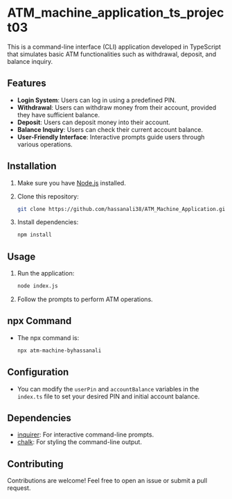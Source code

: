 # ATM_machine_application_ts_project03

This is a command-line interface (CLI) application developed in TypeScript that simulates basic ATM functionalities such as withdrawal, deposit, and balance inquiry.

## Features

- **Login System**: Users can log in using a predefined PIN.
- **Withdrawal**: Users can withdraw money from their account, provided they have sufficient balance.
- **Deposit**: Users can deposit money into their account.
- **Balance Inquiry**: Users can check their current account balance.
- **User-Friendly Interface**: Interactive prompts guide users through various operations.

## Installation

1. Make sure you have [Node.js](https://nodejs.org/) installed.
2. Clone this repository:

    ```bash
    git clone https://github.com/hassanali38/ATM_Machine_Application.git
    ```
3. Install dependencies:

    ```bash
    npm install
    ```

## Usage

1. Run the application:

    ```bash
    node index.js
    ```

2. Follow the prompts to perform ATM operations.

## npx Command

- The npx command is:

    ```bash
    npx atm-machine-byhassanali
    ```
    
## Configuration

- You can modify the `userPin` and `accountBalance` variables in the `index.ts` file to set your desired PIN and initial account balance.

## Dependencies

- [inquirer](https://www.npmjs.com/package/inquirer): For interactive command-line prompts.
- [chalk](https://www.npmjs.com/package/chalk): For styling the command-line output.

## Contributing

Contributions are welcome! Feel free to open an issue or submit a pull request.



